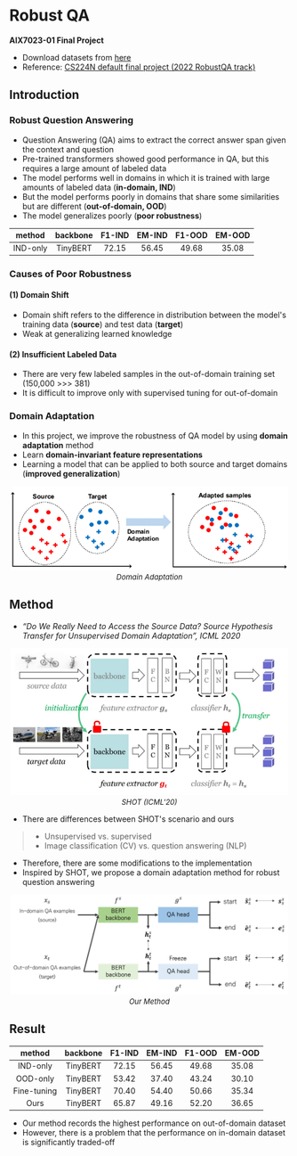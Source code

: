 # Robust QA
**AIX7023-01 Final Project**
- Download datasets from [here](https://drive.google.com/file/d/1Fv2d30hY-2niU7t61ktnMsi_HUXS6-Qx/view?usp=sharing)
- Reference: [CS224N default final project (2022 RobustQA track)](https://github.com/michiyasunaga/robustqa)

## Introduction
### Robust Question Answering
- Question Answering (QA) aims to extract the correct answer span given the context and question
- Pre-trained transformers showed good performance in QA, but this requires a large amount of labeled data
- The model performs well in domains in which it is trained with large amounts of labeled data (**in-domain, IND**)
- But the model performs poorly in domains that share some similarities but are different (**out-of-domain, OOD**)
- The model generalizes poorly (**poor robustness**) 

|  method  | backbone | F1-IND | EM-IND | F1-OOD | EM-OOD |
|:--------:|:--------:|:------:|:------:|:------:|:------:|
| IND-only | TinyBERT |  72.15 |  56.45 |  49.68 |  35.08 |

### Causes of Poor Robustness
#### (1) Domain Shift
- Domain shift refers to the difference in distribution between the model's training data (**source**) and test data (**target**)
- Weak at generalizing learned knowledge
#### (2) Insufficient Labeled Data
- There are very few labeled samples in the out-of-domain training set (150,000 >>> 381)
- It is difficult to improve only with supervised tuning for out-of-domain

### Domain Adaptation
- In this project, we improve the robustness of QA model by using **domain adaptation** method
- Learn **domain-invariant feature representations**
- Learning a model that can be applied to both source and target domains (**improved generalization**)

<p align="center">
    <img width="500" alt='fig1' src="./src/fig1.png?raw=true"></br>
    <em><font size=2>Domain Adaptation</font></em>
</p>

## Method
- *“Do We Really Need to Access the Source Data? Source Hypothesis Transfer for Unsupervised Domain Adaptation”, ICML 2020*

<p align="center">
    <img width="500" alt='fig2' src="./src/fig2.png?raw=true"></br>
    <em><font size=2>SHOT (ICML'20)</font></em>
</p>

- There are differences between SHOT's scenario and ours
> - Unsupervised vs. supervised
> - Image classification (CV) vs. question answering (NLP)
- Therefore, there are some modifications to the implementation
- Inspired by SHOT, we propose a domain adaptation method for robust question answering

<p align="center">
    <img width="500" alt='fig3' src="./src/fig3.png?raw=true"></br>
    <em><font size=2>Our Method</font></em>
</p>

## Result

|    method   | backbone | F1-IND | EM-IND | F1-OOD | EM-OOD |
|:-----------:|:--------:|:------:|:------:|:------:|:------:|
| IND-only    | TinyBERT |  72.15 |  56.45 |  49.68 |  35.08 |
| OOD-only    | TinyBERT |  53.42 |  37.40 |  43.24 |  30.10 |
| Fine-tuning | TinyBERT |  70.40 |  54.40 |  50.66 |  35.34 |
| Ours        | TinyBERT |  65.87 |  49.16 |  52.20 |  36.65 |

- Our method records the highest performance on out-of-domain dataset
- However, there is a problem that the performance on in-domain dataset is significantly traded-off
